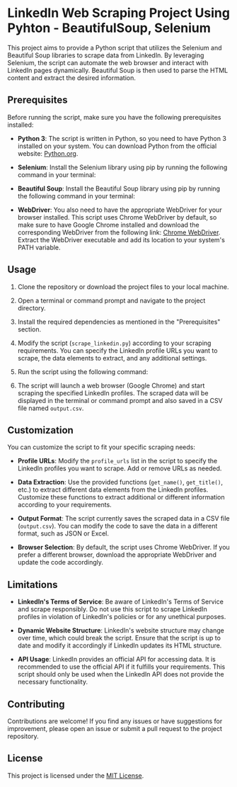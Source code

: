 # LinkedIn Web Scraping Project Using Pyhton - BeautifulSoup, Selenium

This project aims to provide a Python script that utilizes the Selenium and Beautiful Soup libraries to scrape data from LinkedIn. By leveraging Selenium, the script can automate the web browser and interact with LinkedIn pages dynamically. Beautiful Soup is then used to parse the HTML content and extract the desired information.

## Prerequisites

Before running the script, make sure you have the following prerequisites installed:

- **Python 3**: The script is written in Python, so you need to have Python 3 installed on your system. You can download Python from the official website: [Python.org](https://www.python.org/downloads/).

- **Selenium**: Install the Selenium library using pip by running the following command in your terminal:


- **Beautiful Soup**: Install the Beautiful Soup library using pip by running the following command in your terminal:


- **WebDriver**: You also need to have the appropriate WebDriver for your browser installed. This script uses Chrome WebDriver by default, so make sure to have Google Chrome installed and download the corresponding WebDriver from the following link: [Chrome WebDriver](https://sites.google.com/a/chromium.org/chromedriver/downloads). Extract the WebDriver executable and add its location to your system's PATH variable.

## Usage

1. Clone the repository or download the project files to your local machine.

2. Open a terminal or command prompt and navigate to the project directory.

3. Install the required dependencies as mentioned in the "Prerequisites" section.

4. Modify the script (`scrape_linkedin.py`) according to your scraping requirements. You can specify the LinkedIn profile URLs you want to scrape, the data elements to extract, and any additional settings.

5. Run the script using the following command:


6. The script will launch a web browser (Google Chrome) and start scraping the specified LinkedIn profiles. The scraped data will be displayed in the terminal or command prompt and also saved in a CSV file named `output.csv`.

## Customization

You can customize the script to fit your specific scraping needs:

- **Profile URLs**: Modify the `profile_urls` list in the script to specify the LinkedIn profiles you want to scrape. Add or remove URLs as needed.

- **Data Extraction**: Use the provided functions (`get_name()`, `get_title()`, etc.) to extract different data elements from the LinkedIn profiles. Customize these functions to extract additional or different information according to your requirements.

- **Output Format**: The script currently saves the scraped data in a CSV file (`output.csv`). You can modify the code to save the data in a different format, such as JSON or Excel.

- **Browser Selection**: By default, the script uses Chrome WebDriver. If you prefer a different browser, download the appropriate WebDriver and update the code accordingly.

## Limitations

- **LinkedIn's Terms of Service**: Be aware of LinkedIn's Terms of Service and scrape responsibly. Do not use this script to scrape LinkedIn profiles in violation of LinkedIn's policies or for any unethical purposes.

- **Dynamic Website Structure**: LinkedIn's website structure may change over time, which could break the script. Ensure that the script is up to date and modify it accordingly if LinkedIn updates its HTML structure.

- **API Usage**: LinkedIn provides an official API for accessing data. It is recommended to use the official API if it fulfills your requirements. This script should only be used when the LinkedIn API does not provide the necessary functionality.

## Contributing

Contributions are welcome! If you find any issues or have suggestions for improvement, please open an issue or submit a pull request to the project repository.

## License

This project is licensed under the [MIT License](LICENSE).
